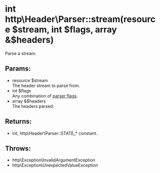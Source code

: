 # int http\Header\Parser::stream(resource $stream, int $flags, array &$headers)

Parse a stream.

## Params:

* resource $stream  
  The header stream to parse from.
* int $flags  
  Any combination of [parser flags](http/Header/Parser#Parser.flags:).
* array &$headers  
  The headers parsed.

## Returns:

* int, http\Header\Parser::STATE_* constant.

## Throws:

* http\Exception\InvalidArgumentException
* http\Exception\UnexpectedValueException
